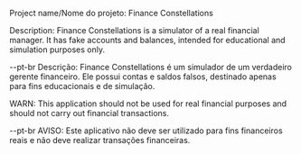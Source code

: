 Project name/Nome do projeto: Finance Constellations

Description: Finance Constellations is a simulator of a real financial manager. It has fake accounts and balances, intended for educational and simulation purposes only.

--pt-br Descrição: Finance Constellations é um simulador de um verdadeiro gerente financeiro. Ele possui contas e saldos falsos, destinado apenas para fins educacionais e de simulação.

WARN: This application should not be used for real financial purposes and should not carry out financial transactions.

--pt-br AVISO: Este aplicativo não deve ser utilizado para fins financeiros reais e não deve realizar transações financeiras.